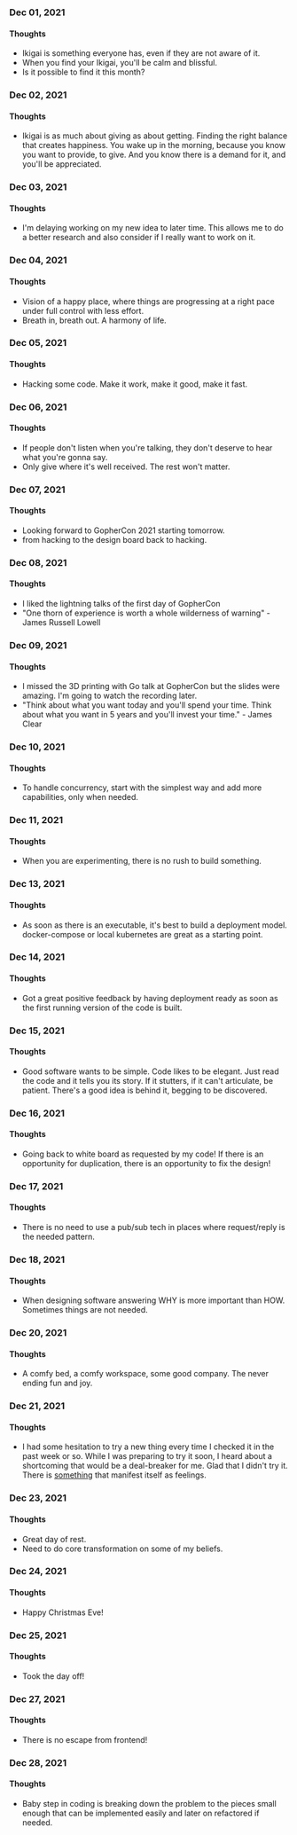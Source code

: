 ### Dec 01, 2021

#### Thoughts

- Ikigai is something everyone has, even if they are not aware of it. 
- When you find your Ikigai, you'll be calm and blissful.
- Is it possible to find it this month?

### Dec 02, 2021

#### Thoughts

- Ikigai is as much about giving as about getting. Finding the right balance that creates happiness. You wake up in the morning, because you know you want to provide, to give. And you know there is a demand for it, and you'll be appreciated.

### Dec 03, 2021

#### Thoughts

- I'm delaying working on my new idea to later time. This allows me to do a better research and also consider if I really want to work on it.

### Dec 04, 2021

#### Thoughts

- Vision of a happy place, where things are progressing at a right pace under full control with less effort.
- Breath in, breath out. A harmony of life.

### Dec 05, 2021

#### Thoughts

- Hacking some code. Make it work, make it good, make it fast.

### Dec 06, 2021

#### Thoughts

- If people don't listen when you're talking, they don't deserve to hear what you're gonna say.
- Only give where it's well received. The rest won't matter.

### Dec 07, 2021

#### Thoughts

- Looking forward to GopherCon 2021 starting tomorrow.
- from hacking to the design board back to hacking.

### Dec 08, 2021

#### Thoughts

- I liked the lightning talks of the first day of GopherCon
- "One thorn of experience is worth a whole wilderness of warning" - James Russell Lowell



### Dec 09, 2021

#### Thoughts

- I missed the 3D printing with Go talk at GopherCon but the slides were amazing. I'm going to watch the recording later.
- "Think about what you want today and you'll spend your time. Think about what you want in 5 years and you'll invest your time." - James Clear



### Dec 10, 2021

#### Thoughts

- To handle concurrency, start with the simplest way and add more capabilities, only when needed.



### Dec 11, 2021

#### Thoughts

- When you are experimenting, there is no rush to build something. 



### Dec 13, 2021

#### Thoughts

- As soon as there is an executable, it's best to build a deployment model. docker-compose or local kubernetes are great as a starting point.

### Dec 14, 2021

#### Thoughts

- Got a great positive feedback by having deployment ready as soon as the first running version of the code is built.

### Dec 15, 2021

#### Thoughts

- Good software wants to be simple. Code likes to be elegant. Just read the code and it tells you its story. If it stutters, if it can't articulate, be patient. There's a good idea is behind it, begging to be discovered.

### Dec 16, 2021

#### Thoughts

- Going back to white board as requested by my code! If there is an opportunity for duplication, there is an opportunity to fix the design! 

### Dec 17, 2021

#### Thoughts

- There is no need to use a pub/sub tech in places where request/reply is the needed pattern. 

### Dec 18, 2021

#### Thoughts

- When designing software answering WHY is more important than HOW. Sometimes things are not needed.

### Dec 20, 2021

#### Thoughts

- A comfy bed, a comfy workspace, some good company. The never ending fun and joy.

### Dec 21, 2021

#### Thoughts

- I had some hesitation to try a new thing every time I checked it in the past week or so. While I was preparing to try it soon, I heard about a shortcoming that would be a deal-breaker for me. Glad that I didn't try it. There is <u>something</u> that manifest itself as feelings.

### Dec 23, 2021

#### Thoughts

- Great day of rest. 
- Need to do core transformation on some of my beliefs. 



### Dec 24, 2021

#### Thoughts

- Happy Christmas Eve!



### Dec 25, 2021

#### Thoughts

- Took the day off! 

### Dec 27, 2021

#### Thoughts

- There is no escape from frontend! 



### Dec 28, 2021

#### Thoughts

- Baby step in coding is breaking down the problem to the pieces small enough that can be implemented easily and later on refactored if needed.

